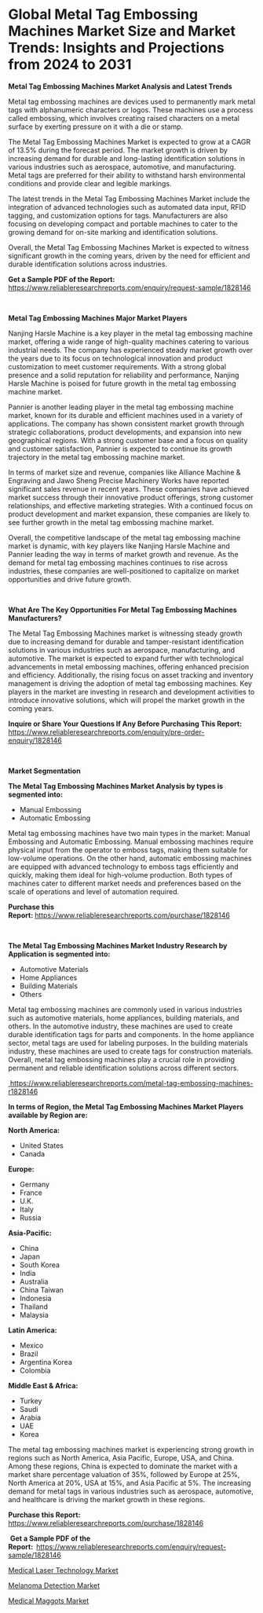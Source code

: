 <p><h1>Global Metal Tag Embossing Machines Market Size and Market Trends: Insights and Projections from 2024 to 2031</h1></p><p><strong>Metal Tag Embossing Machines Market Analysis and Latest Trends</strong></p>
<p><p>Metal tag embossing machines are devices used to permanently mark metal tags with alphanumeric characters or logos. These machines use a process called embossing, which involves creating raised characters on a metal surface by exerting pressure on it with a die or stamp.</p><p>The Metal Tag Embossing Machines Market is expected to grow at a CAGR of 13.5% during the forecast period. The market growth is driven by increasing demand for durable and long-lasting identification solutions in various industries such as aerospace, automotive, and manufacturing. Metal tags are preferred for their ability to withstand harsh environmental conditions and provide clear and legible markings.</p><p>The latest trends in the Metal Tag Embossing Machines Market include the integration of advanced technologies such as automated data input, RFID tagging, and customization options for tags. Manufacturers are also focusing on developing compact and portable machines to cater to the growing demand for on-site marking and identification solutions.</p><p>Overall, the Metal Tag Embossing Machines Market is expected to witness significant growth in the coming years, driven by the need for efficient and durable identification solutions across industries.</p></p>
<p><strong>Get a Sample PDF of the Report:&nbsp;</strong> <a href="https://www.reliableresearchreports.com/enquiry/request-sample/1828146">https://www.reliableresearchreports.com/enquiry/request-sample/1828146</a></p>
<p>&nbsp;</p>
<p><strong>Metal Tag Embossing Machines Major Market Players</strong></p>
<p><p>Nanjing Harsle Machine is a key player in the metal tag embossing machine market, offering a wide range of high-quality machines catering to various industrial needs. The company has experienced steady market growth over the years due to its focus on technological innovation and product customization to meet customer requirements. With a strong global presence and a solid reputation for reliability and performance, Nanjing Harsle Machine is poised for future growth in the metal tag embossing machine market.</p><p>Pannier is another leading player in the metal tag embossing machine market, known for its durable and efficient machines used in a variety of applications. The company has shown consistent market growth through strategic collaborations, product developments, and expansion into new geographical regions. With a strong customer base and a focus on quality and customer satisfaction, Pannier is expected to continue its growth trajectory in the metal tag embossing machine market.</p><p>In terms of market size and revenue, companies like Alliance Machine & Engraving and Jawo Sheng Precise Machinery Works have reported significant sales revenue in recent years. These companies have achieved market success through their innovative product offerings, strong customer relationships, and effective marketing strategies. With a continued focus on product development and market expansion, these companies are likely to see further growth in the metal tag embossing machine market.</p><p>Overall, the competitive landscape of the metal tag embossing machine market is dynamic, with key players like Nanjing Harsle Machine and Pannier leading the way in terms of market growth and revenue. As the demand for metal tag embossing machines continues to rise across industries, these companies are well-positioned to capitalize on market opportunities and drive future growth.</p></p>
<p>&nbsp;</p>
<p><strong>What Are The Key Opportunities For Metal Tag Embossing Machines Manufacturers?</strong></p>
<p><p>The Metal Tag Embossing Machines market is witnessing steady growth due to increasing demand for durable and tamper-resistant identification solutions in various industries such as aerospace, manufacturing, and automotive. The market is expected to expand further with technological advancements in metal embossing machines, offering enhanced precision and efficiency. Additionally, the rising focus on asset tracking and inventory management is driving the adoption of metal tag embossing machines. Key players in the market are investing in research and development activities to introduce innovative solutions, which will propel the market growth in the coming years.</p></p>
<p><strong>Inquire or Share Your Questions If Any Before Purchasing This Report:</strong> <a href="https://www.reliableresearchreports.com/enquiry/pre-order-enquiry/1828146">https://www.reliableresearchreports.com/enquiry/pre-order-enquiry/1828146</a></p>
<p>&nbsp;</p>
<p><strong>Market Segmentation</strong></p>
<p><strong>The Metal Tag Embossing Machines Market Analysis by types is segmented into:</strong></p>
<p><ul><li>Manual Embossing</li><li>Automatic Embossing</li></ul></p>
<p><p>Metal tag embossing machines have two main types in the market: Manual Embossing and Automatic Embossing. Manual embossing machines require physical input from the operator to emboss tags, making them suitable for low-volume operations. On the other hand, automatic embossing machines are equipped with advanced technology to emboss tags efficiently and quickly, making them ideal for high-volume production. Both types of machines cater to different market needs and preferences based on the scale of operations and level of automation required.</p></p>
<p><strong>Purchase this Report:&nbsp;</strong><a href="https://www.reliableresearchreports.com/purchase/1828146">https://www.reliableresearchreports.com/purchase/1828146</a></p>
<p>&nbsp;</p>
<p><strong>The Metal Tag Embossing Machines Market Industry Research by Application is segmented into:</strong></p>
<p><ul><li>Automotive Materials</li><li>Home Appliances</li><li>Building Materials</li><li>Others</li></ul></p>
<p><p>Metal tag embossing machines are commonly used in various industries such as automotive materials, home appliances, building materials, and others. In the automotive industry, these machines are used to create durable identification tags for parts and components. In the home appliance sector, metal tags are used for labeling purposes. In the building materials industry, these machines are used to create tags for construction materials. Overall, metal tag embossing machines play a crucial role in providing permanent and reliable identification solutions across different sectors.</p></p>
<p><a href="https://www.reliableresearchreports.com/metal-tag-embossing-machines-r1828146">&nbsp;https://www.reliableresearchreports.com/metal-tag-embossing-machines-r1828146</a></p>
<p><strong>In terms of Region, the Metal Tag Embossing Machines Market Players available by Region are:</strong></p>
<p>
    <p> <strong> North America: </strong>
        <ul>
            <li>United States</li>
            <li>Canada</li>
        </ul>
        </p> 
    <p> <strong> Europe: </strong>
        <ul>
            <li>Germany</li>
            <li>France</li>
            <li>U.K.</li>
            <li>Italy</li>
            <li>Russia</li>
        </ul>
        </p> 
    <p> <strong> Asia-Pacific: </strong>
        <ul>
            <li>China</li>
            <li>Japan</li>
            <li>South Korea</li>
            <li>India</li>
            <li>Australia</li>
            <li>China Taiwan</li>
            <li>Indonesia</li>
            <li>Thailand</li>
            <li>Malaysia</li>
        </ul>
        </p> 
    <p> <strong> Latin America: </strong>
        <ul>
            <li>Mexico</li>
            <li>Brazil</li>
            <li>Argentina Korea</li>
            <li>Colombia</li>
        </ul>
        </p> 
    <p> <strong> Middle East & Africa: </strong>
        <ul>
            <li>Turkey</li>
            <li>Saudi</li>
            <li>Arabia</li>
            <li>UAE</li>
            <li>Korea</li>
        </ul>
    </p>
    </p>
<p><p>The metal tag embossing machines market is experiencing strong growth in regions such as North America, Asia Pacific, Europe, USA, and China. Among these regions, China is expected to dominate the market with a market share percentage valuation of 35%, followed by Europe at 25%, North America at 20%, USA at 15%, and Asia Pacific at 5%. The increasing demand for metal tags in various industries such as aerospace, automotive, and healthcare is driving the market growth in these regions.</p></p>
<p><strong>Purchase this Report: </strong><a href="https://www.reliableresearchreports.com/purchase/1828146">https://www.reliableresearchreports.com/purchase/1828146</a></p>
<p>&nbsp;<strong>Get a Sample PDF of the Report:&nbsp;&nbsp;</strong><a href="https://www.reliableresearchreports.com/enquiry/request-sample/1828146">https://www.reliableresearchreports.com/enquiry/request-sample/1828146</a></p>
<p><strong></strong></p>
<p><p><a href="https://changeable-paste-463.notion.site/Medical-Laser-Technology-Market-Furnishes-Information-on-Market-Share-Market-Trends-and-Market-Gro-cd37c85e47924608bd8387ca70ea9bf5">Medical Laser Technology Market</a></p><p><a href="https://fuschia-pecorino-a6d.notion.site/Melanoma-Detection-Market-Trends-Forecast-and-Competitive-Analysis-to-2031-e022498b960b4deab3eb94f1b7d896c6">Melanoma Detection Market</a></p><p><a href="https://florentine-yuzu-f42.notion.site/Medical-Maggots-Market-Trends-and-Market-Analysis-forecasted-for-period-2024-2031-5f2d3f1cad654fedb997d0cd16003109">Medical Maggots Market</a></p></p>